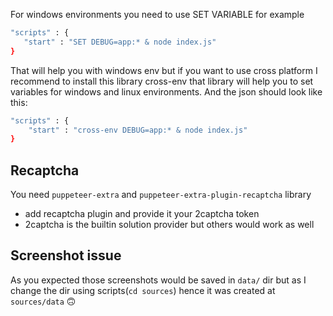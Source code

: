 For windows environments you need to use SET VARIABLE for example

```bash
"scripts" : {
   "start" : "SET DEBUG=app:* & node index.js"
}
```

That will help you with windows env but if you want to use cross platform I recommend to install this library cross-env that library will help you to set variables for windows and linux environments. And the json should look like this:

```bash
"scripts" : {
    "start" : "cross-env DEBUG=app:* & node index.js"
}
```

## Recaptcha

You need `puppeteer-extra` and `puppeteer-extra-plugin-recaptcha` library

- add recaptcha plugin and provide it your 2captcha token
- 2captcha is the builtin solution provider but others would work as well

## Screenshot issue

As you expected those screenshots would be saved in `data/` dir but as I change the dir using scripts(`cd sources`) hence it was created at `sources/data` 🙃
